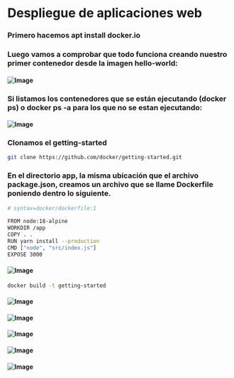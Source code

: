 # Despliegue de aplicaciones web

### Primero hacemos apt install docker.io

### Luego vamos a comprobar que todo funciona creando nuestro primer contenedor desde la imagen hello-world:

#### ![Image](https://github.com/JesusFernandez1/PracticaDocker/blob/main/Docker/actividad2/Captura%20de%20pantalla%20(199).png)

### Si listamos los contenedores que se están ejecutando (docker ps) o docker ps -a para los que no se estan ejecutando:

#### ![Image](https://github.com/JesusFernandez1/PracticaDocker/blob/main/Docker/actividad2/Captura%20de%20pantalla%20(200).png)

### Clonamos el getting-started
```sh 
git clone https://github.com/docker/getting-started.git

```

### En el directorio app, la misma ubicación que el archivo package.json, creamos un archivo que se llame Dockerfile poniendo dentro lo siguiente.

```sh
# syntax=docker/dockerfile:1
   
FROM node:18-alpine
WORKDIR /app
COPY . .
RUN yarn install --production
CMD ["node", "src/index.js"]
EXPOSE 3000
```
#### ![Image](https://github.com/JesusFernandez1/PracticaDocker/blob/main/Docker/actividad2/Captura%20de%20pantalla%20(201).png)

```sh 
docker build -t getting-started
```

#### ![Image](https://github.com/JesusFernandez1/PracticaDocker/blob/main/Docker/actividad2/Captura%20de%20pantalla%20(202).png)

#### ![Image](https://github.com/JesusFernandez1/PracticaDocker/blob/main/Docker/actividad2/Captura%20de%20pantalla%20(203).png)

#### ![Image](https://github.com/JesusFernandez1/PracticaDocker/blob/main/Docker/actividad2/Captura%20de%20pantalla%20(204).png)

#### ![Image](https://github.com/JesusFernandez1/PracticaDocker/blob/main/Docker/actividad2/Captura%20de%20pantalla%20(205).png)

#### ![Image](https://github.com/JesusFernandez1/PracticaDocker/blob/main/Docker/actividad2/Captura%20de%20pantalla%20(206).png)
